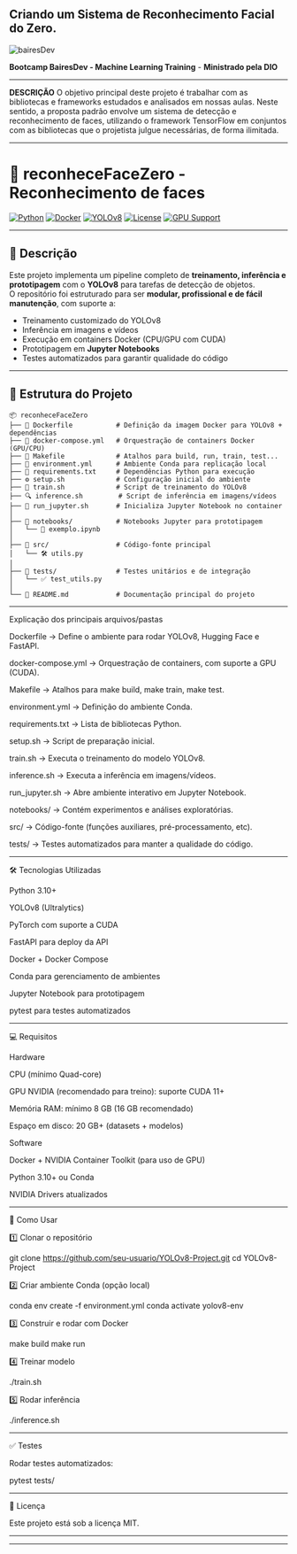## Criando um Sistema de Reconhecimento Facial do Zero.

![bairesDev](https://github.com/user-attachments/assets/19a85b48-9a12-43e0-b34f-df1210dd9148)



**Bootcamp BairesDev - Machine Learning Training** - **Ministrado pela DIO**

---

**DESCRIÇÃO**
O objetivo principal deste projeto é trabalhar com as bibliotecas e frameworks estudados e analisados em nossas aulas. Neste sentido, a proposta padrão envolve um sistema de detecção e reconhecimento de faces, utilizando o framework TensorFlow em conjuntos com as bibliotecas que o projetista julgue necessárias, de forma ilimitada.

---

# 🚀 reconheceFaceZero - Reconhecimento de faces 

[![Python](https://img.shields.io/badge/Python-3.10-blue.svg)](https://www.python.org/) 
[![Docker](https://img.shields.io/badge/Docker-✓-2496ED.svg?logo=docker)](https://www.docker.com/) 
[![YOLOv8](https://img.shields.io/badge/YOLOv8-Object%20Detection-red)](https://github.com/ultralytics/ultralytics)
[![License](https://img.shields.io/badge/License-MIT-green.svg)](LICENSE)
[![GPU Support](https://img.shields.io/badge/CUDA-Enabled-green?logo=nvidia)](https://developer.nvidia.com/cuda-toolkit)

---

## 📌 Descrição

Este projeto implementa um pipeline completo de **treinamento, inferência e prototipagem** com o **YOLOv8** para tarefas de detecção de objetos.  
O repositório foi estruturado para ser **modular, profissional e de fácil manutenção**, com suporte a:

- Treinamento customizado do YOLOv8  
- Inferência em imagens e vídeos  
- Execução em containers Docker (CPU/GPU com CUDA)  
- Prototipagem em **Jupyter Notebooks**  
- Testes automatizados para garantir qualidade do código  

---

## 📂 Estrutura do Projeto


```
📦 reconheceFaceZero
├── 📜 Dockerfile           # Definição da imagem Docker para YOLOv8 + dependências
├── 📜 docker-compose.yml   # Orquestração de containers Docker (GPU/CPU)
├── 📜 Makefile             # Atalhos para build, run, train, test...
├── 📜 environment.yml      # Ambiente Conda para replicação local
├── 📜 requirements.txt     # Dependências Python para execução
├── ⚙️ setup.sh             # Configuração inicial do ambiente
├── 🚀 train.sh             # Script de treinamento do YOLOv8
├── 🔍 inference.sh         # Script de inferência em imagens/vídeos
├── 📓 run_jupyter.sh       # Inicializa Jupyter Notebook no container
│
├── 📁 notebooks/           # Notebooks Jupyter para prototipagem
│   └── 📓 exemplo.ipynb
│
├── 📁 src/                 # Código-fonte principal
│   └── 🛠️ utils.py
│
├── 📁 tests/               # Testes unitários e de integração
│   └── ✅ test_utils.py
│
└── 📜 README.md            # Documentação principal do projeto

```



---


Explicação dos principais arquivos/pastas

Dockerfile → Define o ambiente para rodar YOLOv8, Hugging Face e FastAPI.

docker-compose.yml → Orquestração de containers, com suporte a GPU (CUDA).

Makefile → Atalhos para make build, make train, make test.

environment.yml → Definição do ambiente Conda.

requirements.txt → Lista de bibliotecas Python.

setup.sh → Script de preparação inicial.

train.sh → Executa o treinamento do modelo YOLOv8.

inference.sh → Executa a inferência em imagens/vídeos.

run_jupyter.sh → Abre ambiente interativo em Jupyter Notebook.

notebooks/ → Contém experimentos e análises exploratórias.

src/ → Código-fonte (funções auxiliares, pré-processamento, etc).

tests/ → Testes automatizados para manter a qualidade do código.



---

🛠️ Tecnologias Utilizadas

Python 3.10+

YOLOv8 (Ultralytics)

PyTorch com suporte a CUDA

FastAPI para deploy da API

Docker + Docker Compose

Conda para gerenciamento de ambientes

Jupyter Notebook para prototipagem

pytest para testes automatizados



---

💻 Requisitos

Hardware

CPU (mínimo Quad-core)

GPU NVIDIA (recomendado para treino): suporte CUDA 11+

Memória RAM: mínimo 8 GB (16 GB recomendado)

Espaço em disco: 20 GB+ (datasets + modelos)


Software

Docker + NVIDIA Container Toolkit (para uso de GPU)

Python 3.10+ ou Conda

NVIDIA Drivers atualizados



---

🚀 Como Usar

1️⃣ Clonar o repositório

git clone https://github.com/seu-usuario/YOLOv8-Project.git
cd YOLOv8-Project

2️⃣ Criar ambiente Conda (opção local)

conda env create -f environment.yml
conda activate yolov8-env

3️⃣ Construir e rodar com Docker

make build
make run

4️⃣ Treinar modelo

./train.sh

5️⃣ Rodar inferência

./inference.sh


---

✅ Testes

Rodar testes automatizados:

pytest tests/


---

📜 Licença

Este projeto está sob a licença MIT.

---




---




